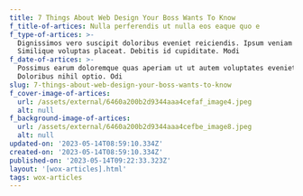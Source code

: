 ```yaml
---
title: 7 Things About Web Design Your Boss Wants To Know
f_title-of-artices: Nulla perferendis ut nulla eos eaque quo e
f_type-of-artices: >-
  Dignissimos vero suscipit doloribus eveniet reiciendis. Ipsum veniam sit.
  Similique voluptas placeat. Debitis id cupiditate. Modi 
f_date-of-artices: >-
  Possimus earum doloremque quas aperiam ut ut autem voluptates eveniet.
  Doloribus nihil optio. Odi
slug: 7-things-about-web-design-your-boss-wants-to-know
f_cover-image-of-artices:
  url: /assets/external/6460a200b2d9344aaa4cefaf_image4.jpeg
  alt: null
f_background-image-of-artices:
  url: /assets/external/6460a200b2d9344aaa4cefbe_image8.jpeg
  alt: null
updated-on: '2023-05-14T08:59:10.334Z'
created-on: '2023-05-14T08:59:10.334Z'
published-on: '2023-05-14T09:22:33.323Z'
layout: '[wox-articles].html'
tags: wox-articles
---
```



